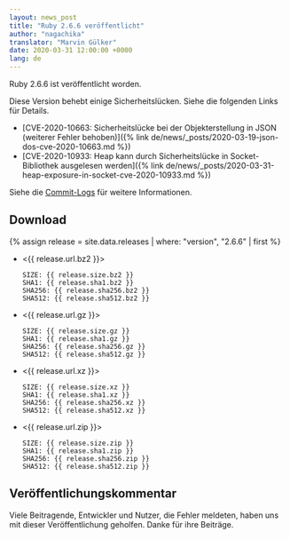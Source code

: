 ```yaml
---
layout: news_post
title: "Ruby 2.6.6 veröffentlicht"
author: "nagachika"
translator: "Marvin Gülker"
date: 2020-03-31 12:00:00 +0000
lang: de
---
```


Ruby 2.6.6 ist veröffentlicht worden.

Diese Version behebt einige Sicherheitslücken. Siehe die folgenden Links für Details.

* [CVE-2020-10663: Sicherheitslücke bei der Objekterstellung in JSON (weiterer Fehler behoben)]({% link de/news/_posts/2020-03-19-json-dos-cve-2020-10663.md %})
* [CVE-2020-10933: Heap kann durch Sicherheitslücke in Socket-Bibliothek ausgelesen werden]({% link de/news/_posts/2020-03-31-heap-exposure-in-socket-cve-2020-10933.md %})

Siehe die [Commit-Logs](https://github.com/ruby/ruby/compare/v2_6_5...v2_6_6) für weitere Informationen.

## Download

{% assign release = site.data.releases | where: "version", "2.6.6" | first %}

* <{{ release.url.bz2 }}>

      SIZE: {{ release.size.bz2 }}
      SHA1: {{ release.sha1.bz2 }}
      SHA256: {{ release.sha256.bz2 }}
      SHA512: {{ release.sha512.bz2 }}

* <{{ release.url.gz }}>

      SIZE: {{ release.size.gz }}
      SHA1: {{ release.sha1.gz }}
      SHA256: {{ release.sha256.gz }}
      SHA512: {{ release.sha512.gz }}

* <{{ release.url.xz }}>

      SIZE: {{ release.size.xz }}
      SHA1: {{ release.sha1.xz }}
      SHA256: {{ release.sha256.xz }}
      SHA512: {{ release.sha512.xz }}

* <{{ release.url.zip }}>

      SIZE: {{ release.size.zip }}
      SHA1: {{ release.sha1.zip }}
      SHA256: {{ release.sha256.zip }}
      SHA512: {{ release.sha512.zip }}

## Veröffentlichungskommentar

Viele Beitragende, Entwickler und Nutzer, die Fehler meldeten, haben uns mit dieser Veröffentlichung geholfen. Danke für ihre Beiträge.
